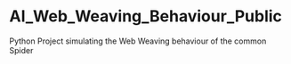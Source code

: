 # AI_Web_Weaving_Behaviour_Public
Python Project simulating the Web Weaving behaviour of the common Spider
